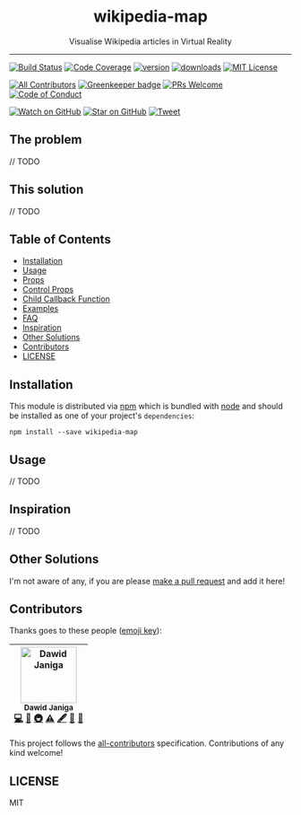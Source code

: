 <div align="center">
<h1>wikipedia-map</h1>

<p>Visualise Wikipedia articles in Virtual Reality</p>
</div>

<hr />

[![Build Status][build-badge]][build]
[![Code Coverage][coverage-badge]][coverage]
[![version][version-badge]][package]
[![downloads][downloads-badge]][npmtrends]
[![MIT License][license-badge]][LICENSE]

[![All Contributors](https://img.shields.io/badge/all_contributors-1-orange.svg?style=flat-square)](#contributors) [![Greenkeeper badge](https://badges.greenkeeper.io/dawidjaniga/wikipedia-map.svg)](https://greenkeeper.io/)
[![PRs Welcome][prs-badge]][prs]
[![Code of Conduct][coc-badge]][coc]

[![Watch on GitHub][github-watch-badge]][github-watch]
[![Star on GitHub][github-star-badge]][github-star]
[![Tweet][twitter-badge]][twitter]

## The problem

// TODO

## This solution

// TODO

## Table of Contents

<!-- START doctoc generated TOC please keep comment here to allow auto update -->
<!-- DON'T EDIT THIS SECTION. It'll update automatically -->

- [Installation](#installation)
- [Usage](#usage)
- [Props](#props)
- [Control Props](#control-props)
- [Child Callback Function](#child-callback-function)
- [Examples](#examples)
- [FAQ](#faq)
- [Inspiration](#inspiration)
- [Other Solutions](#other-solutions)
- [Contributors](#contributors)
- [LICENSE](#license)

<!-- END doctoc generated TOC please keep comment here to allow auto update -->

## Installation

This module is distributed via [npm][npm] which is bundled with [node][node] and
should be installed as one of your project's `dependencies`:

```
npm install --save wikipedia-map
```

## Usage

// TODO

## Inspiration

// TODO

## Other Solutions

I'm not aware of any, if you are please [make a pull request][prs] and add it
here!

## Contributors

Thanks goes to these people ([emoji key][emojis]):

<!-- ALL-CONTRIBUTORS-LIST:START - Do not remove or modify this section -->
<!-- prettier-ignore -->
| [<img src="https://avatars3.githubusercontent.com/u/8960952?s=460&v=4" width="100px;" alt="Dawid Janiga"/><br /><sub><b>Dawid Janiga</b></sub>](https://dawidjaniga.pl)<br />[💻](https://github.com/dawidjaniga/wikipedia-map/commits?author=dawidjaniga "Code") [📖](https://github.com/dawidjaniga/wikipedia-map/commits?author=dawidjaniga "Documentation") [🚇](#infra-dawidjaniga "Infrastructure (Hosting, Build-Tools, etc)") [⚠️](https://github.com/dawidjaniga/wikipedia-map/commits?author=dawidjaniga "Tests") [🖋](#content-dawidjaniga "Content") [🎨](#design-dawidjaniga "Design") [🤔](#ideas-dawidjaniga "Ideas, Planning, & Feedback") |
| :---: |
<!-- ALL-CONTRIBUTORS-LIST:END -->

This project follows the [all-contributors][all-contributors] specification.
Contributions of any kind welcome!

## LICENSE

MIT

[npm]: https://www.npmjs.com/
[node]: https://nodejs.org
[build-badge]: https://img.shields.io/travis/kentcdodds/wikipedia-map.svg?style=flat-square
[build]: https://travis-ci.org/kentcdodds/wikipedia-map
[coverage-badge]: https://img.shields.io/codecov/c/github/kentcdodds/wikipedia-map.svg?style=flat-square
[coverage]: https://codecov.io/github/kentcdodds/wikipedia-map
[version-badge]: https://img.shields.io/npm/v/wikipedia-map.svg?style=flat-square
[package]: https://www.npmjs.com/package/wikipedia-map
[downloads-badge]: https://img.shields.io/npm/dm/wikipedia-map.svg?style=flat-square
[npmtrends]: http://www.npmtrends.com/wikipedia-map
[license-badge]: https://img.shields.io/npm/l/wikipedia-map.svg?style=flat-square
[license]: https://github.com/kentcdodds/wikipedia-map/blob/master/LICENSE
[prs-badge]: https://img.shields.io/badge/PRs-welcome-brightgreen.svg?style=flat-square
[prs]: http://makeapullrequest.com
[donate-badge]: https://img.shields.io/badge/$-support-green.svg?style=flat-square
[coc-badge]: https://img.shields.io/badge/code%20of-conduct-ff69b4.svg?style=flat-square
[coc]: https://github.com/kentcdodds/wikipedia-map/blob/master/other/CODE_OF_CONDUCT.md
[github-watch-badge]: https://img.shields.io/github/watchers/kentcdodds/wikipedia-map.svg?style=social
[github-watch]: https://github.com/kentcdodds/wikipedia-map/watchers
[github-star-badge]: https://img.shields.io/github/stars/kentcdodds/wikipedia-map.svg?style=social
[github-star]: https://github.com/kentcdodds/wikipedia-map/stargazers
[twitter]: https://twitter.com/intent/tweet?text=Check%20out%20wikipedia-map%20by%20%40kentcdodds%20https%3A%2F%2Fgithub.com%2Fkentcdodds%2Fwikipedia-map%20%F0%9F%91%8D
[twitter-badge]: https://img.shields.io/twitter/url/https/github.com/kentcdodds/wikipedia-map.svg?style=social
[emojis]: https://github.com/kentcdodds/all-contributors#emoji-key
[all-contributors]: https://github.com/kentcdodds/all-contributors
